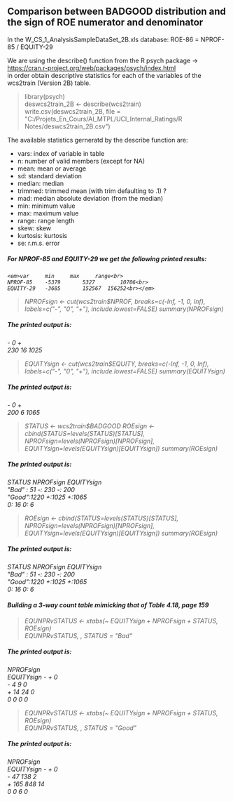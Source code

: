 ## Comparison between BADGOOD distribution and the sign of ROE numerator and denominator

In the W_CS_1_AnalysisSampleDataSet_2B.xls database: ROE-86 = NPROF-85 / EQUITY-29<br>


We are using the describe() function from the R psych package -> https://cran.r-project.org/web/packages/psych/index.html<br>
in order obtain descriptive statistics for each of the variables of the  wcs2train (Version 2B) table.<br>

> library(psych)<br>
> deswcs2train_2B <- describe(wcs2train)<br>
> write.csv(deswcs2train_2B, file = "C:/Projets_En_Cours/AI_MTPL/UCI_Internal_Ratings/R Notes/deswcs2train_2B.csv")<br>

The available statistics gerneratd by the describe function are:
 - vars: 	index of variable in table
 - n: 	number of valid members (except for NA)
 - mean: 	mean or average
 - sd: 	standard deviation
 - median: 	median
 - trimmed: trimmed mean (with trim defaulting to .1) ?
 - mad: 	median absolute deviation (from the median)
 - min: 	minimum value
 - max: 	maximum value
 - range: 	range length
 - skew: 	skew
 - kurtosis: kurtosis
 - se: 	r.m.s. error

 ##### <em>For  NPROF-85 and EQUITY-29 we get the following printed results:
	<em>var		min		max		range<br>
	NPROF-85	-5379		5327		10706<br>
	EQUITY-29	-3685		152567	156252<br></em>

> NPROFsign <- cut(wcs2train$NPROF, breaks=c(-Inf, -1, 0, Inf), labels=c("-", "0", "+"), include.lowest=FALSE)
> summary(NPROFsign)
##### <em>The printed output is:
   \-    0    \+<br>
 230   16 1025</em>

> EQUITYsign <- cut(wcs2train$EQUITY, breaks=c(-Inf, -1, 0, Inf), labels=c("-", "0", "+"), include.lowest=FALSE)
> summary(EQUITYsign)
##### <em>The printed output is:               	
   \-    0    \+<br>
 200    6 1065</em>

> STATUS <- wcs2train$BADGOOD
> ROEsign <- cbind(STATUS=levels(STATUS)[STATUS], NPROFsign=levels(NPROFsign)[NPROFsign], EQUITYsign=levels(EQUITYsign)[EQUITYsign])
> summary(ROEsign)
##### <em>The printed output is:
 STATUS     NPROFsign EQUITYsign<br>
 "Bad" :  51   \-: 230    \-: 200   
 "Good":1220   \+:1025    \+:1065   
               0:  16    0:   6</em>

> ROEsign <- cbind(STATUS=levels(STATUS)[STATUS], NPROFsign=levels(NPROFsign)[NPROFsign], EQUITYsign=levels(EQUITYsign)[EQUITYsign])
> summary(ROEsign)
##### <em>The printed output is:
 STATUS     NPROFsign EQUITYsign<br>
 "Bad" :  51   \-: 230    \-: 200    
 "Good":1220   +:1025    +:1065    
               0:  16    0:   6</em>
 #### Building a 3-way count table mimicking that of Table 4.18, page 159

> EQUNPRvSTATUS <- xtabs(~ EQUITYsign + NPROFsign + STATUS, ROEsign)<br>
> EQUNPRvSTATUS, , STATUS = "Bad"
##### <em>The printed output is:
NPROFsign<br>
EQUITYsign   \-   \+   0<br>
         \-   4   9   0<br>
         \+  14  24   0<br>
         0   0   0   0</em>

> EQUNPRvSTATUS <- xtabs(~ EQUITYsign + NPROFsign + STATUS, ROEsign)<br>
> EQUNPRvSTATUS, , STATUS = "Good"
##### <em>The printed output is:
NPROFsign<br>
EQUITYsign   \-   \+   0<br>
         \-  47 138   2<br>
         \+ 165 848  14<br>
         0   0   6   0
         
 



 
